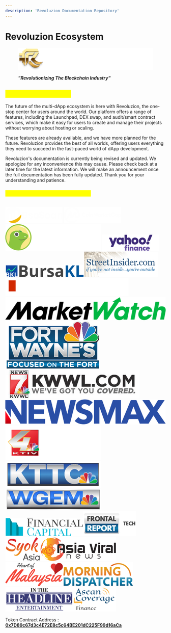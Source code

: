 ```yaml
---
description: 'Revoluzion Documentation Repository'
---
```


# Revoluzion Ecosystem

<figure><img src=".gitbook/assets/RevoluzionLogoFullBright.png" alt=""><figcaption><p><em><strong>"Revolutionizing The Blockchain Industry"</strong></em></p></figcaption></figure>

## <mark style="color:yellow;">What Is Revoluzion?</mark>

The future of the multi-dApp ecosystem is here with Revoluzion, the one-stop center for users around the world. Our platform offers a range of features, including the Launchpad, DEX swap, and audit/smart contract services, which make it easy for users to create and manage their projects without worrying about hosting or scaling.&#x20;

These features are already available, and we have more planned for the future. Revoluzion provides the best of all worlds, offering users everything they need to succeed in the fast-paced world of dApp development.

Revoluzion's documentation is currently being revised and updated. We apologize for any inconvenience this may cause. Please check back at a later time for the latest information. We will make an announcement once the full documentation has been fully updated. Thank you for your understanding and patience.

### <mark style="color:yellow;">**Revoluzion Has Been Featured On**</mark>

\
<img src=".gitbook/assets/BSC-scan-1.png" alt="" data-size="line"> <img src=".gitbook/assets/image (41).png" alt="" data-size="line"> <img src=".gitbook/assets/image (39).png" alt="" data-size="line"> <img src=".gitbook/assets/image (16).png" alt="" data-size="line"><img src=".gitbook/assets/image (7).png" alt="https://bursakl.com/news/apocgame-announces-its-doxed-nft-game-apocalypse/370879" data-size="line"><img src=".gitbook/assets/image (34).png" alt="" data-size="line"><img src=".gitbook/assets/image (13).png" alt="" data-size="line"><img src=".gitbook/assets/image (21).png" alt="" data-size="line"><img src=".gitbook/assets/image (8).png" alt="" data-size="line"><img src=".gitbook/assets/image (14).png" alt="" data-size="line"><img src=".gitbook/assets/image (22).png" alt="" data-size="line"><img src=".gitbook/assets/image (40).png" alt="" data-size="line"><img src=".gitbook/assets/image (38).png" alt="" data-size="line"><img src=".gitbook/assets/image (17).png" alt="" data-size="line"><img src=".gitbook/assets/image (3).png" alt="" data-size="line"><img src=".gitbook/assets/image (20).png" alt="" data-size="line"><img src=".gitbook/assets/image (23).png" alt="" data-size="line"><img src=".gitbook/assets/image (11).png" alt="" data-size="line"><img src=".gitbook/assets/image (2).png" alt="" data-size="line"><img src=".gitbook/assets/image.png" alt="" data-size="line"><img src=".gitbook/assets/image (15).png" alt="" data-size="line"><img src=".gitbook/assets/image (31).png" alt="" data-size="line">

Token Contract Address : [**0x7D89c67d3c4E72E8c5c64BE201dC225F99d16aCa**](https://bscscan.com/token/0x7D89c67d3c4E72E8c5c64BE201dC225F99d16aCa)
